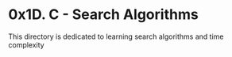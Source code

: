# 0x1D. C - Search Algorithms
This directory is dedicated to learning search algorithms and time complexity
